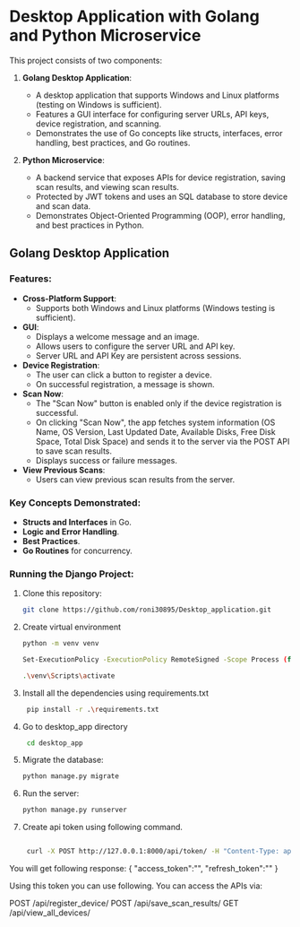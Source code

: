 # Desktop Application with Golang and Python Microservice

This project consists of two components:

1. **Golang Desktop Application**:
    - A desktop application that supports Windows and Linux platforms (testing on Windows is sufficient).
    - Features a GUI interface for configuring server URLs, API keys, device registration, and scanning.
    - Demonstrates the use of Go concepts like structs, interfaces, error handling, best practices, and Go routines.

2. **Python Microservice**:
    - A backend service that exposes APIs for device registration, saving scan results, and viewing scan results.
    - Protected by JWT tokens and uses an SQL database to store device and scan data.
    - Demonstrates Object-Oriented Programming (OOP), error handling, and best practices in Python.

## Golang Desktop Application

### Features:
- **Cross-Platform Support**: 
  - Supports both Windows and Linux platforms (Windows testing is sufficient).
- **GUI**: 
  - Displays a welcome message and an image.
  - Allows users to configure the server URL and API key.
  - Server URL and API Key are persistent across sessions.
- **Device Registration**:
  - The user can click a button to register a device.
  - On successful registration, a message is shown.
- **Scan Now**:
  - The "Scan Now" button is enabled only if the device registration is successful.
  - On clicking "Scan Now", the app fetches system information (OS Name, OS Version, Last Updated Date, Available Disks, Free Disk Space, Total Disk Space) and sends it to the server via the POST API to save scan results.
  - Displays success or failure messages.
- **View Previous Scans**:
  - Users can view previous scan results from the server.

### Key Concepts Demonstrated:
- **Structs and Interfaces** in Go.
- **Logic and Error Handling**.
- **Best Practices**.
- **Go Routines** for concurrency.

### Running the Django Project:

1. Clone this repository:
   ```bash
   git clone https://github.com/roni30895/Desktop_application.git

2. Create virtual environment
   ```bash
   python -m venv venv

   Set-ExecutionPolicy -ExecutionPolicy RemoteSigned -Scope Process (for windows)

   .\venv\Scripts\activate

3. Install all the dependencies using requirements.txt
   
   ```bash
    pip install -r .\requirements.txt

4. Go to desktop_app directory

   ```bash
    cd desktop_app

5. Migrate the database:
   ```bash
   python manage.py migrate

6. Run the server:
    ``` bash
    python manage.py runserver

7. Create api token using following command.

   ```bash
   
    curl -X POST http://127.0.0.1:8000/api/token/ -H "Content-Type: application/json" -d '{"username": "admin", "password": "your_admin_password"}'

  You will get following response:
  {
    "access_token":"",
    "refresh_token":""
  }

  Using this token you can use following. You can access the APIs via:

  POST /api/register_device/
  POST /api/save_scan_results/
  GET /api/view_all_devices/